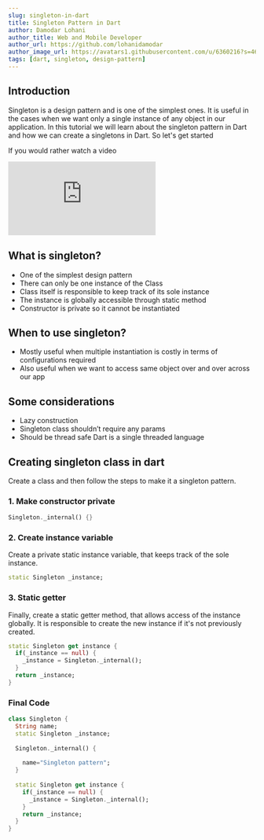 ```yaml
---
slug: singleton-in-dart
title: Singleton Pattern in Dart
author: Damodar Lohani
author_title: Web and Mobile Developer
author_url: https://github.com/lohanidamodar
author_image_url: https://avatars1.githubusercontent.com/u/6360216?s=460&u=ccf757cc3aece5b674460c4909b4a77e1d5b6a19&v=4
tags: [dart, singleton, design-pattern]
---
```

## Introduction
Singleton is a design pattern and is one of the simplest ones. It is useful in the cases when we want only a single instance of any object in our application. In this tutorial we will learn about the singleton pattern in Dart and how we can create a singletons in Dart. So let's get started

<!-- truncate -->

If you would rather watch a video

<div class="player">
    <iframe src="https://www.youtube.com/embed/f5bv8BVF1O8" frameborder="0" allow="accelerometer; autoplay; clipboard-write; encrypted-media; gyroscope; picture-in-picture" allowfullscreen></iframe>
</div>

## What is singleton?
- One of the simplest design pattern
- There can only be one instance of the Class
- Class itself is responsible to keep track of its sole instance
- The instance is globally accessible through static method
- Constructor is private so it cannot be instantiated

## When to use singleton?
- Mostly useful when multiple instantiation is costly in terms of configurations required
- Also useful when we want to access same object over and over across our app


## Some considerations
- Lazy construction
- Singleton class shouldn’t require any params
- Should be thread safe
Dart is a single threaded language


## Creating singleton class in dart
Create a class and then follow the steps to make it a singleton pattern.

### 1. Make constructor private
```dart
Singleton._internal() {}
```

### 2. Create instance variable
Create a private static instance variable, that keeps track of the sole instance.
```dart
static Singleton _instance;
```

### 3. Static getter
Finally, create a static getter method, that allows access of the instance globally. It is responsible to create the new instance if it's not previously created.
```dart
static Singleton get instance {
  if(_instance == null) {
    _instance = Singleton._internal();
  }
  return _instance;
}
```

### Final Code
```dart
class Singleton {
  String name;
  static Singleton _instance;
  
  Singleton._internal() {
    
    name="Singleton pattern";
  }
  
  static Singleton get instance {
    if(_instance == null) {
      _instance = Singleton._internal();
    }
    return _instance;
  }
}
```
